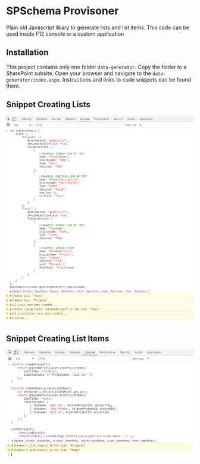 # SPSchema Provisoner

Plain old Javascript libary to generate lists and list items.   This code can be used inside F12 console or a custom application

## Installation
This project contains only one folder `data-generator`.  Copy the folder to a SharePoint subsite. Open your browser and navigate to the `data-generator/index.aspx`. Instructions and links to code snippets can be found there.

## Snippet Creating Lists
![alt text](https://raw.githubusercontent.com/chanm003/spschema-provisioner/master/data-generator/examples/generate-lists-snippet.PNG)

## Snippet Creating List Items
![alt text](https://raw.githubusercontent.com/chanm003/spschema-provisioner/master/data-generator/examples/generate-listitems-snippet.PNG)
